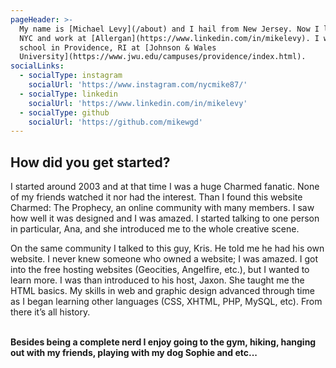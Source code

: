 ```yaml
---
pageHeader: >-
  My name is [Michael Levy](/about) and I hail from New Jersey. Now I live in
  NYC and work at [Allergan](https://www.linkedin.com/in/mikelevy). I went to
  school in Providence, RI at [Johnson & Wales
  University](https://www.jwu.edu/campuses/providence/index.html).
socialLinks:
  - socialType: instagram
    socialUrl: 'https://www.instagram.com/nycmike87/'
  - socialType: linkedin
    socialUrl: 'https://www.linkedin.com/in/mikelevy'
  - socialType: github
    socialUrl: 'https://github.com/mikewgd'
---
```

## How did you get started?

I started around 2003 and at that time I was a huge Charmed fanatic. None of my friends watched it nor had the interest. Than I found this website Charmed: The Prophecy, an online community with many members. I saw how well it was designed and I was amazed. I started talking to one person in particular, Ana, and she introduced me to the whole creative scene.

On the same community I talked to this guy, Kris. He told me he had his own website. I never knew someone who owned a website; I was amazed. I got into the free hosting websites (Geocities, Angelfire, etc.), but I wanted to learn more. I was than introduced to his host, Jaxon. She taught me the HTML basics. My skills in web and graphic design advanced through time as I began learning other languages (CSS, XHTML, PHP, MySQL, etc). From there it’s all history.  
<br>

**Besides being a complete nerd I enjoy going to the gym, hiking, hanging out with my friends, playing with my dog Sophie and etc...**
